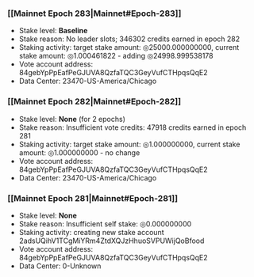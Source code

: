 ### [[Mainnet Epoch 283|Mainnet#Epoch-283]]
* Stake level: **Baseline**
* Stake reason: No leader slots; 346302 credits earned in epoch 282
* Staking activity: target stake amount: ◎25000.000000000, current stake amount: ◎1.000461822 - adding ◎24998.999538178
* Vote account address: 84gebYpPpEafPeGJUVA8QzfaTQC3GeyVufCTHpqsQqE2
* Data Center: 23470-US-America/Chicago
### [[Mainnet Epoch 282|Mainnet#Epoch-282]]
* Stake level: **None** (for 2 epochs)
* Stake reason: Insufficient vote credits: 47918 credits earned in epoch 281
* Staking activity: target stake amount: ◎1.000000000, current stake amount: ◎1.000000000 - no change
* Vote account address: 84gebYpPpEafPeGJUVA8QzfaTQC3GeyVufCTHpqsQqE2
* Data Center: 23470-US-America/Chicago
### [[Mainnet Epoch 281|Mainnet#Epoch-281]]
* Stake level: **None**
* Stake reason: Insufficient self stake: ◎0.000000000
* Staking activity: creating new stake account 2adsUQihV1TCgMiYRm4ZtdXQJzHhuoSVPUWijQoBfood
* Vote account address: 84gebYpPpEafPeGJUVA8QzfaTQC3GeyVufCTHpqsQqE2
* Data Center: 0-Unknown